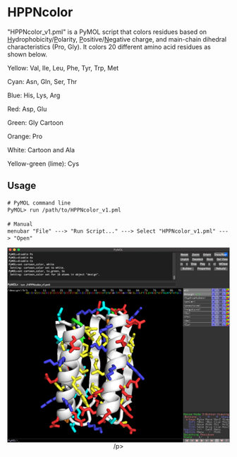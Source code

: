 # HPPNcolor

"HPPNcolor_v1.pml" is a PyMOL script that colors residues based on <ins>H</ins>ydrophobicity/<ins>P</ins>olarity, <ins>P</ins>ositive/<ins>N</ins>egative charge, and main-chain dihedral characteristics (Pro, Gly). It colors 20 different amino acid residues as shown below.

Yellow: Val, Ile, Leu, Phe, Tyr, Trp, Met

Cyan: Asn, Gln, Ser, Thr

Blue: His, Lys, Arg

Red: Asp, Glu

Green: Gly Cartoon

Orange: Pro

White: Cartoon and Ala

Yellow-green (lime): Cys

## Usage
```
# PyMOL command line
PyMOL> run /path/to/HPPNcolor_v1.pml

# Manual 
menubar "File" ---> "Run Script..." ---> Select "HPPNcolor_v1.pml" ---> "Open"
```

<p align="center">
  <img src="./img/hppn_image.png" alt="alt text" width="1100px" align="middle"/>
/p>
